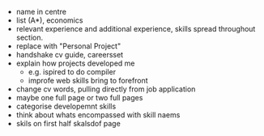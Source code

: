 - name in centre
- list (A*), economics 
- relevant experience and additional experience, skills spread throughout section.
- replace with "Personal Project"
- handshake cv guide, careersset
- explain how projects developed me 
	- e.g. ispired to do compiler
	- improfe web skills bring to forefront
- change cv words, pulling directly from job application
- maybe one full page or two full pages
- categorise developemnt skills
- think about whats encompassed with skill naems
- skils on first half skalsdof page 